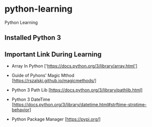 # python-learning
Python Learning

## Installed Python 3

## Important Link During Learning
 - Array In Python ['https://docs.python.org/3/library/array.html']

 - Guide of Pyhons' Magic Mthod [https://rszalski.github.io/magicmethods/]
 - Python 3 Path Lib [https://docs.python.org/3/library/pathlib.html]
 - Python 3 DateTime [https://docs.python.org/3/library/datetime.html#strftime-strptime-behavior]
 - Python Package Manager [https://pypi.org/]